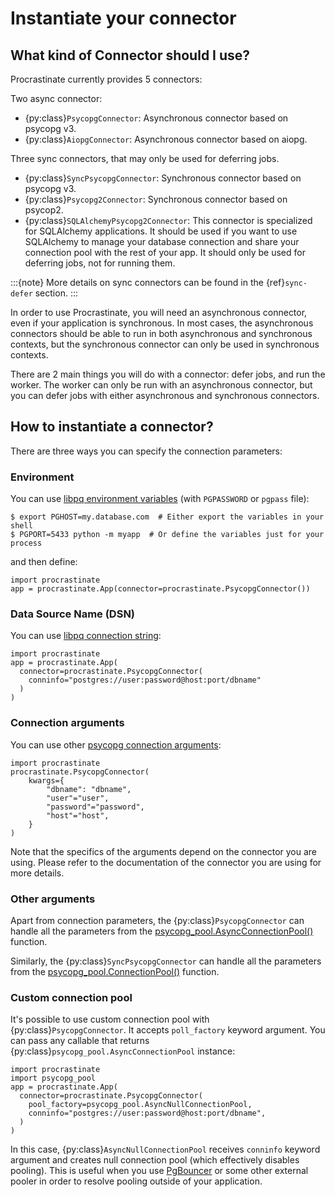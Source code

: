 # Instantiate your connector

## What kind of Connector should I use?

Procrastinate currently provides 5 connectors:

Two async connector:

- {py:class}`PsycopgConnector`: Asynchronous connector based on psycopg v3.
- {py:class}`AiopgConnector`: Asynchronous connector based on aiopg.

Three sync connectors, that may only be used for deferring jobs.

- {py:class}`SyncPsycopgConnector`: Synchronous connector based on psycopg v3.
- {py:class}`Psycopg2Connector`: Synchronous connector based on psycop2.
- {py:class}`SQLAlchemyPsycopg2Connector`: This connector is specialized for SQLAlchemy
  applications. It should be used if you want to use SQLAlchemy to manage your
  database connection and share your connection pool with the rest of your app.
  It should only be used for deferring jobs, not for running them.

:::{note}
More details on sync connectors can be found in the {ref}`sync-defer` section.
:::

In order to use Procrastinate, you will need an asynchronous connector, even if
your application is synchronous. In most cases, the asynchronous connectors
should be able to run in both asynchronous and synchronous contexts, but the
synchronous connector can only be used in synchronous contexts.

There are 2 main things you will do with a connector: defer jobs, and run the worker.
The worker can only be run with an asynchronous connector, but you can defer jobs
with either asynchronous and synchronous connectors.

## How to instantiate a connector?

There are three ways you can specify the connection parameters:

### Environment

You can use [libpq environment variables] (with `PGPASSWORD` or `pgpass` file):

```console
$ export PGHOST=my.database.com  # Either export the variables in your shell
$ PGPORT=5433 python -m myapp  # Or define the variables just for your process
```

and then define:

```
import procrastinate
app = procrastinate.App(connector=procrastinate.PsycopgConnector())
```

### Data Source Name (DSN)

You can use [libpq connection string]:

```
import procrastinate
app = procrastinate.App(
  connector=procrastinate.PsycopgConnector(
    conninfo="postgres://user:password@host:port/dbname"
  )
)
```

### Connection arguments

You can use other [psycopg connection arguments]:

```
import procrastinate
procrastinate.PsycopgConnector(
    kwargs={
        "dbname": "dbname",
        "user"="user",
        "password"="password",
        "host"="host",
    }
)
```

Note that the specifics of the arguments depend on the connector you are using.
Please refer to the documentation of the connector you are using for more details.

### Other arguments

Apart from connection parameters, the {py:class}`PsycopgConnector` can handle all the
parameters from the [psycopg_pool.AsyncConnectionPool()](https://www.psycopg.org/psycopg3/docs/api/pool.html#psycopg_pool.AsyncConnectionPool) function.

Similarly, the {py:class}`SyncPsycopgConnector` can handle all the parameters from the
[psycopg_pool.ConnectionPool()](https://www.psycopg.org/psycopg3/docs/api/pool.html#psycopg_pool.ConnectionPool) function.

### Custom connection pool

It's possible to use custom connection pool with {py:class}`PsycopgConnector`. It
accepts `poll_factory` keyword argument. You can pass any callable that returns
{py:class}`psycopg_pool.AsyncConnectionPool` instance:

```
import procrastinate
import psycopg_pool
app = procrastinate.App(
  connector=procrastinate.PsycopgConnector(
    pool_factory=psycopg_pool.AsyncNullConnectionPool,
    conninfo="postgres://user:password@host:port/dbname",
  )
)
```

In this case, {py:class}`AsyncNullConnectionPool` receives `conninfo` keyword argument
and creates null connection pool (which effectively disables pooling). This is useful
when you use [PgBouncer] or some other external pooler in order to resolve pooling outside
of your application.

[libpq connection string]: https://www.postgresql.org/docs/current/libpq-connect.html#LIBPQ-CONNSTRING
[libpq environment variables]: https://www.postgresql.org/docs/current/libpq-envars.html
[psycopg connection arguments]: https://www.postgresql.org/docs/current/libpq-connect.html#LIBPQ-CONNSTRING-KEYWORD-VALUE
[PgBouncer]: https://www.pgbouncer.org/
